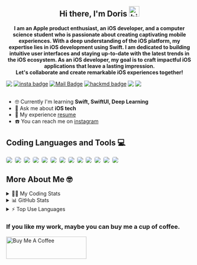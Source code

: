 <h2 align="center">
  <strong>
    Hi there, I'm Doris
    <img src="https://user-images.githubusercontent.com/1303154/88677602-1635ba80-d120-11ea-84d8-d263ba5fc3c0.gif" width="28px" height="28px" alt="hi">
  </strong>
</h2>

<p align="center">
  <strong>
    I am an Apple product enthusiast, an iOS developer, and a computer science student who is passionate about creating captivating mobile experiences. With a deep understanding of the iOS platform, my expertise lies in iOS development using Swift. I am dedicated to building intuitive user interfaces and staying up-to-date with the latest trends in the iOS ecosystem. As an iOS developer, my goal is to craft impactful iOS applications that leave a lasting impression. <br>Let's collaborate and create remarkable iOS experiences together!
  </strong>
</p>

<div style="display: flex; align-items: center;">
  <img src="https://komarev.com/ghpvc/?username=Doris-WenZiYing">
  <span style="margin-right: 4px;"></span>
  <a href="https://www.instagram.com/dolores_dione/" target="_blank">
    <img src="https://img.shields.io/badge/%20-dolores__dione-e84393?style=flat&labelColor=e84393&logo=instagram&logoColor=white" alt="insta badge">
  </a>
  <span style="margin-right: 4px;"></span>
  <a href="mailto:doris070714@gmail.com">
    <img src="https://img.shields.io/badge/%20-doris070714-c0392b?style=flat&labelColor=c0392b&logo=gmail&logoColor=white" alt="Mail Badge">
  </a>
  <span style="margin-right: 4px;"></span>
  <a href="https://hackmd.io/@rizzyD" target="_blank">
    <img src="https://img.shields.io/badge/%20-%40rizzy__D-%23555d6b?style=flat&logo=mdbook&logoColor=white" alt="hackmd badge">
  </a>
  <span style="margin-right: 4px;"></span>
  <a href="https://open.spotify.com/user/doris070714?si=23bc7f20a2c24c8f">
    <img src="https://img.shields.io/badge/Doritos👽-1DB954.svg?style=flat&logo=Spotify&logoColor=white">
  </a>
  <span style="margin-right: 4px;"></span>
  <a href="https://www.linkedin.com/in/doris-wen-zi-ying/">
    <img src="https://img.shields.io/badge/Doris Wen-0077B5?style=flat&logo=linkedin&logoColor=white">
  </a>
</div>

</br>

- 🤓 Currently I'm learning **Swift, SwiftUI, Deep Learning** 
- 💭 Ask me about **iOS tech**
- 📄 My experience [resume](https://drive.google.com/file/d/1-ACOxCBRGR7xyVjy1WD0isW3fnC5k5mu/view?usp=sharing)
- ☎️ You can reach me on [instagram](https://www.instagram.com/dolores_dione/)

<div style="margin-bottom: 16px;"> <!-- Increase the margin-bottom value to create a bigger margin -->
  <h2 align="left">
    <strong>
      Coding Languages and Tools 💻
    </strong>
  </h2>
  <div style="display: inline-block; border-radius: 4px; overflow: hidden;">
    <img src="https://img.shields.io/badge/Swift-F05138.svg?style=for-the-badge&logo=Swift&logoColor=white" style="border-radius: 4px;">
    <span style="margin-right: 4px;"></span>
    <img src="https://img.shields.io/badge/UIkit-2396F3.svg?style=for-the-badge&logo=UIkit&logoColor=white" style="border-radius: 4px;">
    <span style="margin-right: 4px;"></span>
    <img src="https://img.shields.io/badge/Python-3776AB.svg?style=for-the-badge&logo=Python&logoColor=white" style="border-radius: 4px;">
    <span style="margin-right: 4px;"></span>
    <img src="https://img.shields.io/badge/JavaScript-F7DF1E.svg?style=for-the-badge&logo=JavaScript&logoColor=black" style="border-radius: 4px;">
    <span style="margin-right: 4px;"></span>
    <img src="https://img.shields.io/badge/Firebase-FFCA28.svg?style=for-the-badge&logo=Firebase&logoColor=black" style="border-radius: 4px;">
    <span style="margin-right: 4px;"></span>
    <img src="https://img.shields.io/badge/HTML5-E34F26.svg?style=for-the-badge&logo=HTML5&logoColor=white" style="border-radius: 4px;">
    <span style="margin-right: 4px;"></span>
    <img src="https://img.shields.io/badge/CSS3-1572B6.svg?style=for-the-badge&logo=CSS3&logoColor=white" style="border-radius: 4px;">
    <span style="margin-right: 4px;"></span>
    <img src="https://img.shields.io/badge/Vue.js-4FC08D.svg?style=for-the-badge&logo=vuedotjs&logoColor=white" style="border-radius: 4px;">
    <span style="margin-right: 4px;"></span>
    <img src="https://img.shields.io/badge/C-A8B9CC.svg?style=for-the-badge&logo=C&logoColor=black" style="border-radius: 4px;">
    <span style="margin-right: 4px;"></span>
    <img src="https://img.shields.io/badge/TensorFlow-FF6F00.svg?style=for-the-badge&logo=TensorFlow&logoColor=white" style="border-radius: 4px;">
    <span style="margin-right: 4px;"></span>
    <img src="https://img.shields.io/badge/YOLO-00FFFF.svg?style=for-the-badge&logo=YOLO&logoColor=black" style="border-radius: 4px;">
    <span style="margin-right: 4px;"></span>
    <img src="https://img.shields.io/badge/YAML-CB171E.svg?style=for-the-badge&logo=YAML&logoColor=white" style="border-radius: 4px;">
    <span style="margin-right: 4px;"></span>
    <img src="https://img.shields.io/badge/Flutter-02569B.svg?style=for-the-badge&logo=Flutter&logoColor=white" style="border-radius: 4px;">
    <span style="margin-right: 4px;"></span>
  </div>
</div>

<h2 align="left">
  <strong>
    More About Me 🤓</br>
  </strong>
</h2>

<details>
<summary> 👩‍💻 My Coding Stats</summary></br>

<!--START_SECTION:waka-->
![Code Time](http://img.shields.io/badge/Code%20Time-115%20hrs%2040%20mins-blue)

**🐱 My GitHub Data** 

> 📦 263.8 kB Used in GitHub's Storage 
 > 
> 🏆 101 Contributions in the Year 2023
 > 
> 🚫 Not Opted to Hire
 > 
> 📜 8 Public Repositories 
 > 
> 🔑 4 Private Repositories 
 > 
**I'm an Early 🐤** 

```text
🌞 Morning                49 commits          ██░░░░░░░░░░░░░░░░░░░░░░░   08.97 % 
🌆 Daytime                395 commits         ██████████████████░░░░░░░   72.34 % 
🌃 Evening                82 commits          ████░░░░░░░░░░░░░░░░░░░░░   15.02 % 
🌙 Night                  20 commits          █░░░░░░░░░░░░░░░░░░░░░░░░   03.66 % 
```
📅 **I'm Most Productive on Wednesday** 

```text
Monday                   126 commits         ██████░░░░░░░░░░░░░░░░░░░   23.08 % 
Tuesday                  42 commits          ██░░░░░░░░░░░░░░░░░░░░░░░   07.69 % 
Wednesday                158 commits         ███████░░░░░░░░░░░░░░░░░░   28.94 % 
Thursday                 10 commits          ░░░░░░░░░░░░░░░░░░░░░░░░░   01.83 % 
Friday                   56 commits          ███░░░░░░░░░░░░░░░░░░░░░░   10.26 % 
Saturday                 117 commits         █████░░░░░░░░░░░░░░░░░░░░   21.43 % 
Sunday                   37 commits          ██░░░░░░░░░░░░░░░░░░░░░░░   06.78 % 
```


📊 **This Week I Spent My Time On** 

```text
🕑︎ Time Zone: Asia/Taipei

💬 Programming Languages: 
Swift                    6 hrs 21 mins       ███████████████████████░░   91.73 % 
Other                    22 mins             █░░░░░░░░░░░░░░░░░░░░░░░░   05.42 % 
Assembly                 8 mins              █░░░░░░░░░░░░░░░░░░░░░░░░   02.14 % 
XML                      2 mins              ░░░░░░░░░░░░░░░░░░░░░░░░░   00.50 % 
Objective-C              0 secs              ░░░░░░░░░░░░░░░░░░░░░░░░░   00.17 % 

🔥 Editors: 
Xcode                    6 hrs 56 mins       █████████████████████████   100.00 % 

🐱‍💻 Projects: 
furbo-ios-revamp         6 hrs               ██████████████████████░░░   86.59 % 
Unknown Project          55 mins             ███░░░░░░░░░░░░░░░░░░░░░░   13.41 % 

💻 Operating System: 
Mac                      6 hrs 56 mins       █████████████████████████   100.00 % 
```

**I Mostly Code in Swift** 

```text
Swift                    5 repos             ██████████░░░░░░░░░░░░░░░   41.67 % 
Dart                     1 repo              ██░░░░░░░░░░░░░░░░░░░░░░░   08.33 % 
C++                      1 repo              ██░░░░░░░░░░░░░░░░░░░░░░░   08.33 % 
JavaScript               1 repo              ██░░░░░░░░░░░░░░░░░░░░░░░   08.33 % 
HTML                     1 repo              ██░░░░░░░░░░░░░░░░░░░░░░░   08.33 % 
```




 Last Updated on 30/10/2023 01:16:17 UTC
<!--END_SECTION:waka-->

</details>

<details>
<summary> 📊 GitHub Stats </summary>
<img src="https://github-readme-stats-git-masterrstaa-rickstaa.vercel.app/api?username=Doris-WenZiYing&show_icons=true&hide_border=true&count_private=true&theme=dark" alt="Doris-WenZiYing"></br>
<img src="https://github-profile-trophy.vercel.app/?username=Doris-WenZiYing&theme=juicyfresh&no-frame=true&column=4&row=3" alt="Doris-WenZiYing"></br>
<img src="https://github-readme-streak-stats.herokuapp.com/?user=Doris-WenZiYing&theme=dark&hide_border=true" alt="Doris-WenZiYing">
</details>

<details>
<summary> ⚡️ Top Use Languages </summary>
<img src="https://github-readme-stats-git-masterrstaa-rickstaa.vercel.app/api/top-langs?username=Doris-WenZiYing&show_icons=true&locale=en&layout=compact&theme=dark&hide_border=true" alt="Doris-WenZiYing">
</details>

<p>
  <h3 style="font-weight:bold">If you like my work, maybe you can buy me a cup of coffee.</br></h3>
  <a href="https://www.buymeacoffee.com/rizzyD" target="_blank">
    <img
      src="https://cdn.buymeacoffee.com/buttons/v2/default-yellow.png"
      alt="Buy Me A Coffee"
      style="height: 60px !important;width: 217px !important;"
    />
  </a>
</p>
